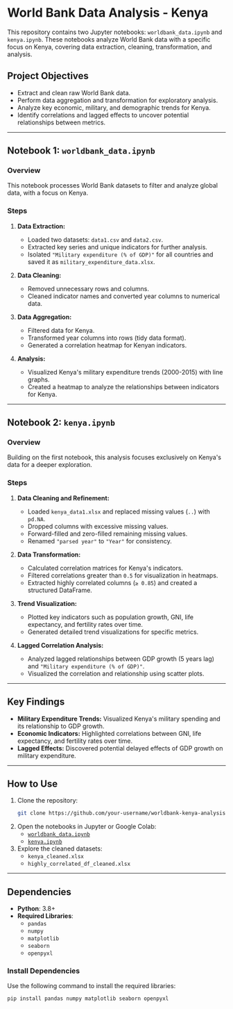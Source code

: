# World Bank Data Analysis - Kenya

This repository contains two Jupyter notebooks: `worldbank_data.ipynb` and `kenya.ipynb`. These notebooks analyze World Bank data with a specific focus on Kenya, covering data extraction, cleaning, transformation, and analysis.

## Project Objectives
- Extract and clean raw World Bank data.
- Perform data aggregation and transformation for exploratory analysis.
- Analyze key economic, military, and demographic trends for Kenya.
- Identify correlations and lagged effects to uncover potential relationships between metrics.

---

## Notebook 1: `worldbank_data.ipynb`

### **Overview**
This notebook processes World Bank datasets to filter and analyze global data, with a focus on Kenya.

### **Steps**

1. **Data Extraction:**
   - Loaded two datasets: `data1.csv` and `data2.csv`.
   - Extracted key series and unique indicators for further analysis.
   - Isolated `"Military expenditure (% of GDP)"` for all countries and saved it as `military_expenditure_data.xlsx`.

2. **Data Cleaning:**
   - Removed unnecessary rows and columns.
   - Cleaned indicator names and converted year columns to numerical data.

3. **Data Aggregation:**
   - Filtered data for Kenya.
   - Transformed year columns into rows (tidy data format).
   - Generated a correlation heatmap for Kenyan indicators.

4. **Analysis:**
   - Visualized Kenya's military expenditure trends (2000-2015) with line graphs.
   - Created a heatmap to analyze the relationships between indicators for Kenya.

---

## Notebook 2: `kenya.ipynb`

### **Overview**
Building on the first notebook, this analysis focuses exclusively on Kenya's data for a deeper exploration.

### **Steps**

1. **Data Cleaning and Refinement:**
   - Loaded `kenya_data1.xlsx` and replaced missing values (`..`) with `pd.NA`.
   - Dropped columns with excessive missing values.
   - Forward-filled and zero-filled remaining missing values.
   - Renamed `"parsed year"` to `"Year"` for consistency.

2. **Data Transformation:**
   - Calculated correlation matrices for Kenya's indicators.
   - Filtered correlations greater than `0.5` for visualization in heatmaps.
   - Extracted highly correlated columns (`≥ 0.85`) and created a structured DataFrame.

3. **Trend Visualization:**
   - Plotted key indicators such as population growth, GNI, life expectancy, and fertility rates over time.
   - Generated detailed trend visualizations for specific metrics.

4. **Lagged Correlation Analysis:**
   - Analyzed lagged relationships between GDP growth (5 years lag) and `"Military expenditure (% of GDP)"`.
   - Visualized the correlation and relationship using scatter plots.

---

## Key Findings
- **Military Expenditure Trends:** Visualized Kenya's military spending and its relationship to GDP growth.
- **Economic Indicators:** Highlighted correlations between GNI, life expectancy, and fertility rates over time.
- **Lagged Effects:** Discovered potential delayed effects of GDP growth on military expenditure.

---

## How to Use
1. Clone the repository:
   ```bash
   git clone https://github.com/your-username/worldbank-kenya-analysis.git
2. Open the notebooks in Jupyter or Google Colab:
    - [`worldbank_data.ipynb`](worldbank_data.ipynb)
    - [`kenya.ipynb`](kenya.ipynb)
3. Explore the cleaned datasets:
    - `kenya_cleaned.xlsx`
    - `highly_correlated_df_cleaned.xlsx`

---

## Dependencies

- **Python**: 3.8+
- **Required Libraries**:
    - `pandas`
    - `numpy`
    - `matplotlib`
    - `seaborn`
    - `openpyxl`

### Install Dependencies
Use the following command to install the required libraries:
```bash
pip install pandas numpy matplotlib seaborn openpyxl

